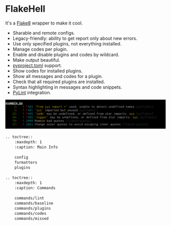 # FlakeHell

It's a [Flake8](https://gitlab.com/pycqa/flake8) wrapper to make it cool.

+ Sharable and remote configs.
+ Legacy-friendly: ability to get report only about new errors.
+ Use only specified plugins, not everything installed.
+ Manage codes per plugin.
+ Enable and disable plugins and codes by wildcard.
+ Make output beautiful.
+ [pyproject.toml](https://www.python.org/dev/peps/pep-0518/) support.
+ Show codes for installed plugins.
+ Show all messages and codes for a plugin.
+ Check that all required plugins are installed.
+ Syntax highlighting in messages and code snippets.
+ [PyLint](https://github.com/PyCQA/pylint) integration.

![output example](../assets/grouped.png)

```eval_rst
.. toctree::
    :maxdepth: 1
    :caption: Main Info

    config
    formatters
    plugins

.. toctree::
    :maxdepth: 1
    :caption: Commands

    commands/lint
    commands/baseline
    commands/plugins
    commands/codes
    commands/missed
```
